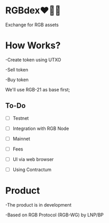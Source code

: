 # RGBdex❤️💚💙

Exchange for RGB assets

# How Works?

-Create token using UTXO

-Sell token

-Buy token

We'll use RGB-21 as base first;

## To-Do
- [ ] Testnet
- [ ] Integration with RGB Node
- [ ] Mainnet
- [ ] Fees
- [ ] UI via web browser
- [ ] Using Contractum


# Product

-The product is in development

-Based on RGB Protocol (RGB-WG) by LNP/BP

